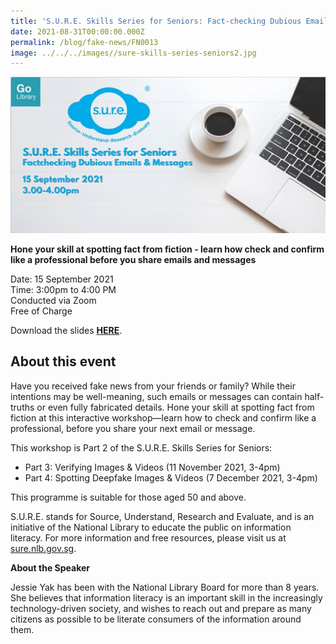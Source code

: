 ```yaml
---
title: 'S.U.R.E. Skills Series for Seniors: Fact-checking Dubious Emails & Messages'
date: 2021-08-31T00:00:00.000Z
permalink: /blog/fake-news/FN0013
image: ../../../images//sure-skills-series-seniors2.jpg
---
```


![](../../../images//sure-skills-series-seniors2.jpg)

**Hone your skill at spotting fact from fiction - learn how check and confirm like a professional before you share emails and messages**

Date: 15 September 2021 <br>Time: 3:00pm to 4:00 PM<br>Conducted via Zoom<br>Free of Charge

Download the slides **[HERE](https://go.gov.sg/nlb-sure-15sep2021-slides)**.

## About this event

Have you received fake news from your friends or family? While their intentions may be well-meaning, such emails or messages can contain half-truths or even fully fabricated details. Hone your skill at spotting fact from fiction at this interactive workshop—learn how to check and confirm like a professional, before you share your next email or message.

This workshop is Part 2 of the S.U.R.E. Skills Series for Seniors:

- Part 3: Verifying Images & Videos (11 November 2021, 3-4pm)
- Part 4: Spotting Deepfake Images & Videos (7 December 2021, 3-4pm)

This programme is suitable for those aged 50 and above.

S.U.R.E. stands for Source, Understand, Research and Evaluate, and is an initiative of the National Library to educate the public on information literacy. For more information and free resources, please visit us at [sure.nlb.gov.sg](https://sure.nlb.gov.sg/).



**About the Speaker**

Jessie Yak has been with the National Library Board for more than 8 years. She believes that information literacy is an important skill in the increasingly technology-driven society, and wishes to reach out and prepare as many citizens as possible to be literate consumers of the information around them.